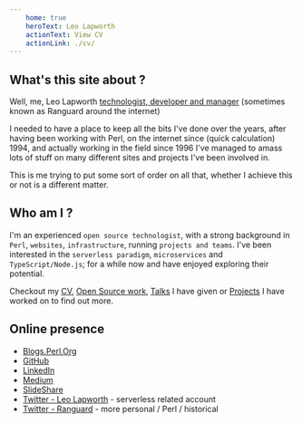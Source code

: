 ```yaml
---
    home: true
    heroText: Leo Lapworth
    actionText: View CV
    actionLink: ./cv/
---
```


## What's this site about ?
	
Well, me, Leo Lapworth <a href="/cv/">technologist, developer and manager</a> (sometimes known as Ranguard around the internet)
	
I needed to have a place to keep all the bits I've done over the years, after having been working with Perl, on the internet since (quick calculation) 1994, and actually working in the field since 1996 I've managed to amass lots of stuff on many different sites and projects I've been involved in.

This is me trying to put some sort of order on all that, whether I achieve this or not is a different matter.

## Who am I ?

I'm an experienced `open source technologist`, with a strong background in `Perl`, `websites`, `infrastructure`, running `projects and teams`. I've been interested in the `serverless paradigm`, `microservices` and `TypeScript/Node.js`; for a while now and have enjoyed exploring their potential.

Checkout my [CV](/cv/), [Open Source work](/opensource/), [Talks](/talks/) I have given or [Projects](/projects/) I have worked on to find out more.

## Online presence

- [Blogs.Perl.Org](http://blogs.perl.org/users/leo_lapworth/)
- [GitHub](https://github.com/ranguard)
- [LinkedIn](https://www.linkedin.com/in/leolapworth/)
- [Medium](https://medium.com/@leolapworth) <Badge text="new" type="tip"/>
- [SlideShare](https://www.slideshare.net/ranguard)
- [Twitter - Leo Lapworth](https://twitter.com/LeoLapworth) <Badge text="new" type="tip"/> - serverless related account
- [Twitter - Ranguard](https://twitter.com/ranguard) - more personal / Perl / historical


